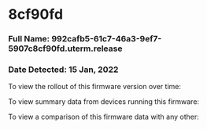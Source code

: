 # 8cf90fd

### Full Name: 992cafb5-61c7-46a3-9ef7-5907c8cf90fd.uterm.release
### Date Detected: 15 Jan, 2022

To view the rollout of this firmware version over time:


To view summary data from devices running this firmware:


To view a comparison of this firmware data with any other:

